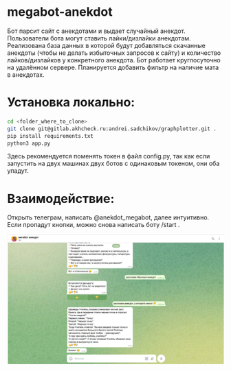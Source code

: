 # megabot-anekdot
Бот парсит сайт с анекдотами и выдает случайный анекдот. Пользователи бота могут ставить лайки/дизлайки анекдотам.
Реализована база данных в которой будут добавляться скачанные анекдоты (чтобы не делать избыточных запросов к сайту) и количество лайков/дизлайков у конкретного анекдота. Бот работает круглосуточно на удалённом сервере.
Планируется добавить фильтр на наличие мата в анекдотах.

# Установка локально:
```bash
cd <folder_where_to_clone>
git clone git@gitlab.akhcheck.ru:andrei.sadchikov/graphplotter.git .
pip install requirements.txt
python3 app.py
```
Здесь рекомендуется поменять токен в файл config.py, так как если запустить на двух машинах двух ботов с одинаковым токеном, они оба упадут.

# Взаимодействие:
Открыть телеграм, написать @anekdot_megabot, далее интуитивно. Если пропадут кнопки, можно снова написать боту /start .


![plot](./images/bot.png)
